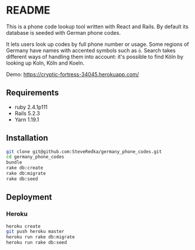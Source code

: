 # README

This is a phone code lookup tool written with React and Rails. By default its database is seeded with German phone codes.

It lets users look up codes by full phone number or usage. Some regions of Germany have names with accented symbols such as `ö`. Search takes different ways of handling them into account: it's possible to find Köln by looking up Koln, Köln and Koeln.

Demo: https://cryptic-fortress-34045.herokuapp.com/

## Requirements
* ruby 2.4.1p111
* Rails 5.2.3
* Yarn 1.19.1

## Installation
```bash
git clone git@github.com:SteveRedka/germany_phone_codes.git
cd germany_phone_codes
bundle
rake db:create
rake db:migrate
rake db:seed
```

## Deployment
### Heroku
```bash
heroku create
git push heroku master
heroku run rake db:migrate
heroku run rake db:seed
```
